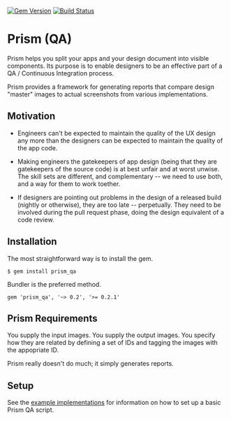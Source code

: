 [![Gem Version](https://badge.fury.io/rb/prism_qa.svg)](https://rubygems.org/gems/prism_qa)
[![Build Status](https://travis-ci.org/ifreecarve/prism_qa.svg)](https://travis-ci.org/ifreecarve/prism_qa)

# Prism (QA)

Prism helps you split your apps and your design document into visible components.  Its purpose is to enable designers to be an effective part of a QA / Continuous Integration process.

Prism provides a framework for generating reports that compare design "master" images to actual screenshots from various implementations.


## Motivation

* Engineers can't be expected to maintain the quality of the UX design any more than the designers can be expected to maintain the quality of the app code.

* Making engineers the gatekeepers of app design (being that they are gatekeepers of the source code) is at best unfair and at worst unwise.  The skill sets are different, and complementary -- we need to use both, and a way for them to work toether.

* If designers are pointing out problems in the design of a released build (nightly or otherwise), they are too late -- perpetually.  They need to be involved during the pull request phase, doing the design equivalent of a code review.


## Installation

The most straightforward way is to install the gem.

`$ gem install prism_qa`

Bundler is the preferred method.

`gem 'prism_qa', '~> 0.2', '>= 0.2.1'`


## Prism Requirements

You supply the input images.  You supply the output images.  You specify how they are related by defining a set of IDs and tagging the images with the appopriate ID.

Prism really doesn't do much; it simply generates reports.


## Setup

See the [example implementations](examples/) for information on how to set up a basic Prism QA script.
